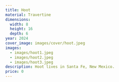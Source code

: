 ```yaml
---
title: Hoot
material: Travertine
dimensions:
  width: 8
  height: 16
  depth: 6
year: 2024
cover_image: images/cover/hoot.jpeg
images:
  - images/hoot1.jpeg
  - images/hoot2.jpeg
  - images/hoot3.jpeg
description: Hoot lives in Santa Fe, New Mexico.
price: 0
---
```

